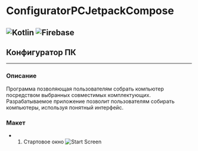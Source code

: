 # ConfiguratorPCJetpackCompose
![Kotlin](https://img.shields.io/badge/kotlin-%237F52FF.svg?style=for-the-badge&logo=kotlin&logoColor=white) 
![Firebase](https://img.shields.io/badge/Firebase-039BE5?style=for-the-badge&logo=Firebase&logoColor=white)
---
## Конфигуратор ПК
---
### Описание

Программа позволяющая пользователям собрать компьютер посредством выбранных совместимых комплектующих. Разрабатываемое приложение 
позволит пользователям собирать компьютеры, используя понятный интерфейс.

### Макет
- 1) Стартовое окно
![Start Screen](https://user-images.githubusercontent.com/96525915/195094016-39bd64eb-7cf7-491e-940f-b6267c150a9c.png)
